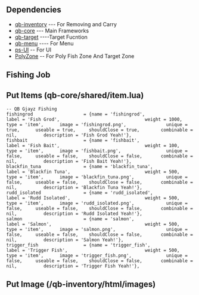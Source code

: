 
## Dependencies
- [qb-inventory](https://github.com/qbcore-framework/qb-inventory) --- For Removing and Carry
- [qb-core](https://github.com/qbcore-framework/qb-core) --- Main Frameworks
- [qb-target](https://github.com/BerkieBb/qb-target) ----Target Fucntion
- [qb-menu](https://github.com/qbcore-framework/qb-menu) ---- For Menu
- [ps-UI](https://github.com/Project-Sloth/ps-ui) -- For UI
- [PolyZone](https://github.com/mkafrin/PolyZone) -- For Poly Fish Zone And Target Zone


## Fishing Job

## Put Items (qb-core/shared/item.lua)
    -- QB Gjayz Fishing
	fishingrod		             = {name = 'fishingrod', 				    label = 'Fish Grod', 			                    weight = 1000, 		type = 'item', 		image = 'fishingrod.png', 			    unique = true, 		useable = true, 	shouldClose = true,	       combinable = nil,          description = 'Fish Grod Yeah!'},
	fishbait			         = {name = 'fishbait', 				        label = 'Fish Bait', 			                    weight = 100, 		type = 'item', 		image = 'fishbait.png', 			    unique = false, 	useable = false, 	shouldClose = false,	   combinable = nil,          description = 'Fish Bait Yeah!'},
	blackfin_tuna 			     = {name = 'blackfin_tuna', 				label = 'Blackfin Tuna', 			                weight = 500, 	    type = 'item', 	    image = 'blackfin_tuna.png', 			unique = false, 	useable = false, 	shouldClose = false,	   combinable = nil,          description = 'Blackfin Tuna Yeah!'},
    rudd_isolated 			     = {name = 'rudd_isolated', 				label = 'Rudd Isolated', 			                weight = 500, 	    type = 'item', 	    image = 'rudd_isolated.png', 			unique = false, 	useable = false, 	shouldClose = false,	   combinable = nil,          description = 'Rudd Isolated Yeah!'},
    salmon 			             = {name = 'salmon', 				        label = 'Salmon', 			                        weight = 500, 	    type = 'item', 	    image = 'salmon.png', 			        unique = false, 	useable = false, 	shouldClose = false,	   combinable = nil,          description = 'Salmon Yeah!'},
    trigger_fish 			     = {name = 'trigger_fish', 				    label = 'Trigger Fish', 			                weight = 500, 	    type = 'item', 	    image = 'trigger_fish.png', 			unique = false, 	useable = false, 	shouldClose = false,	   combinable = nil,          description = 'Trigger Fish Yeah!'},

## Put Image (/qb-inventory/html/images)
